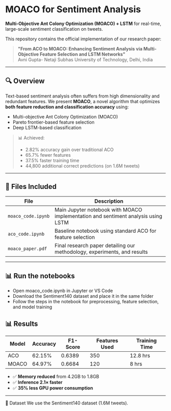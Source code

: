 # MOACO for Sentiment Analysis 
**Multi-Objective Ant Colony Optimization (MOACO) + LSTM** for real-time, large-scale sentiment classification on tweets.

This repository contains the official implementation of our research paper:

> **"From ACO to MOACO: Enhancing Sentiment Analysis via Multi-Objective Feature Selection and LSTM Networks"**  
> Avni Gupta-  Netaji Subhas University of Technology, Delhi, India  
---

## 🔍 Overview

Text-based sentiment analysis often suffers from high dimensionality and redundant features. We present **MOACO**, a novel algorithm that optimizes **both feature reduction and classification accuracy** using:

- Multi-objective Ant Colony Optimization (MOACO)
- Pareto frontier-based feature selection
- Deep LSTM-based classification

> 📊 Achieved:
> - 2.82% accuracy gain over traditional ACO
> - 65.7% fewer features
> - 37.5% faster training time
> - 44,800 additional correct predictions (on 1.6M tweets)

---

## 📁 Files Included

| File | Description |
|------|-------------|
| `moaco_code.ipynb` | Main Jupyter notebook with MOACO implementation and sentiment analysis using LSTM |
| `aco_code.ipynb` | Baseline notebook using standard ACO for feature selection |
| `moaco_paper.pdf` | Final research paper detailing our methodology, experiments, and results |

---

 ## 📊 Run the notebooks

- Open moaco_code.ipynb in Jupyter or VS Code
- Download the Sentiment140 dataset and place it in the same folder 
- Follow the steps in the notebook for preprocessing, feature selection, and model training



## 📊 Results

| Model | Accuracy | F1-Score | Features Used | Training Time |
|-------|----------|----------|----------------|----------------|
| ACO   | 62.15%   | 0.6389   | 350            | 12.8 hrs       |
| MOACO | 64.97%   | 0.6684   | 120            | 8 hrs          |

- ✅ **Memory reduced** from 4.2GB to 1.8GB
- ✅ **Inference 2.1× faster**
- ✅ **35% less GPU power consumption**

---
📂 Dataset
We use the Sentiment140 dataset (1.6M tweets).


